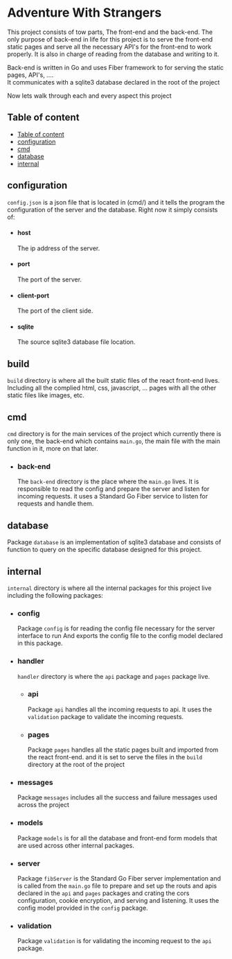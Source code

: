 <H1>Adventure With Strangers</H1>
This project consists of tow parts, The front-end and the back-end.
The only purpose of back-end in life for this project is to serve the front-end static pages and serve all the necessary API's for the front-end to work properly.
It is also in charge of reading from the database and writing to it.   
  
Back-end is written in Go and uses Fiber framework to for serving the static pages, API's, ....  
It communicates with a sqlite3 database declared in the root of the project

Now lets walk through each and every aspect this project

## Table of content
- [Table of content](#table-of-content)
- [configuration](#configuration)
- [cmd](#cmd)
- [database](#database)
- [internal](#internal)

## configuration
`config.json` is a json file that is located in (cmd/) and it tells the program the configuration of the server and the database. Right now it simply consists of:   
- #### host
    The ip address of the server.
- #### port   
    The port of the server.
- #### client-port
    The port of the client side.
- #### sqlite
    The source sqlite3 database file location.       
## build
`build` directory is where all the built static files of the react front-end lives. Including all the complied html, css, javascript, ... pages with all the other static files like images, etc.

## cmd
`cmd` directory is for the main services of the project which currently there is only one, the back-end which contains `main.go`, the main file with the main function in it, more on that later. 

- ### back-end
  The `back-end` directory is the place where the `main.go` lives. It is responsible to read the config and prepare the server and listen for incoming requests. it uses a Standard Go Fiber service to listen for requests and handle them.

## database
Package `database` is an implementation of sqlite3 database and consists of function
to query on the specific database designed for this project.

## internal
`internal` directory is where all the internal packages for this project live including the following packages:
- ### config
    Package `config` is for reading the config file necessary for the server interface to run
    And exports the config file to the config model declared in this package.
- ### handler
    `handler` directory is where the `api` package and `pages` package live.
    - ### api
        Package `api` handles all the incoming requests to api. It uses the `validation` package to validate the incoming requests. 
    - ### pages
        Package `pages` handles all the static pages built and imported from the react front-end. and it is set to serve the files in the `build` directory at the root of the project
- ### messages
    Package `messages` includes all the success and failure messages used across the project
- ### models
    Package `models` is for all the database and front-end form models that are used across other internal packages.
- ### server
    Package `fibServer` is the Standard Go Fiber server implementation and is called from the `main.go` file to prepare and set up the routs and apis declared in the `api` and `pages` packages and crating the cors configuration, cookie encryption, and serving and listening.
    It uses the config model provided in the `config` package.
- ### validation
    Package `validation` is for validating the incoming request to the `api` package.


      
    



